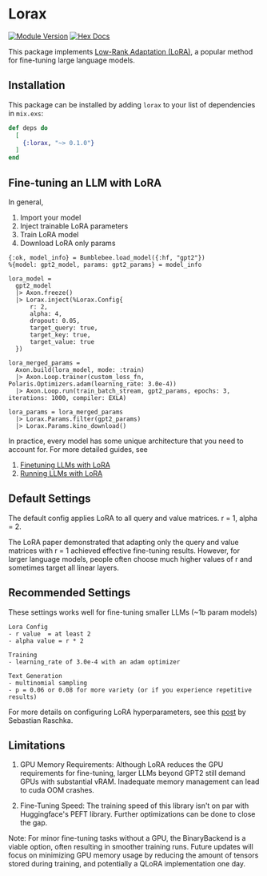 # Lorax

[![Module Version](https://img.shields.io/hexpm/v/lorax.svg)](https://hex.pm/packages/lorax)
[![Hex Docs](https://img.shields.io/badge/hex-docs-lightgreen.svg)](https://hexdocs.pm/lorax/)

This package implements [Low-Rank Adaptation (LoRA)](https://arxiv.org/abs/2106.09685), a popular method for fine-tuning large language models.

## Installation

This package can be installed by adding `lorax` to your list of dependencies in `mix.exs`:

```elixir
def deps do
  [
    {:lorax, "~> 0.1.0"}
  ]
end
```

## Fine-tuning an LLM with LoRA

In general,

1. Import your model
2. Inject trainable LoRA parameters
3. Train LoRA model
4. Download LoRA only params

```
{:ok, model_info} = Bumblebee.load_model({:hf, "gpt2"})
%{model: gpt2_model, params: gpt2_params} = model_info

lora_model =
  gpt2_model
  |> Axon.freeze()
  |> Lorax.inject(%Lorax.Config{
      r: 2,
      alpha: 4,
      dropout: 0.05,
      target_query: true,
      target_key: true,
      target_value: true
  })

lora_merged_params =
  Axon.build(lora_model, mode: :train)
  |> Axon.Loop.trainer(custom_loss_fn, Polaris.Optimizers.adam(learning_rate: 3.0e-4))
  |> Axon.Loop.run(train_batch_stream, gpt2_params, epochs: 3, iterations: 1000, compiler: EXLA)

lora_params = lora_merged_params
  |> Lorax.Params.filter(gpt2_params)
  |> Lorax.Params.kino_download()
```

In practice, every model has some unique architecture that you need to account for.
For more detailed guides, see

1. [Finetuning LLMs with LoRA](finetuning_gpt_with_lora.livemd)
2. [Running LLMs with LoRA](running_gpt_with_lora.livemd)

## Default Settings

The default config applies LoRA to all query and value matrices. r = 1, alpha = 2.

The LoRA paper demonstrated that adapting only the query and value matrices with r = 1 achieved effective fine-tuning results. However, for larger language models, people often choose much higher values of r and sometimes target all linear layers.

## Recommended Settings
These settings works well for fine-tuning smaller LLMs (~1b param models) 

```
Lora Config
- r value  = at least 2
- alpha value = r * 2

Training
- learning_rate of 3.0e-4 with an adam optimizer

Text Generation
- multinomial sampling
- p = 0.06 or 0.08 for more variety (or if you experience repetitive results)
```

For more details on configuring LoRA hyperparameters, see this [post](https://lightning.ai/pages/community/lora-insights/) by Sebastian Raschka.

## Limitations

1. GPU Memory Requirements: Although LoRA reduces the GPU requirements for fine-tuning, larger LLMs beyond GPT2 still demand GPUs with substantial vRAM. Inadequate memory management can lead to cuda OOM crashes.

2. Fine-Tuning Speed: The training speed of this library isn't on par with Huggingface's PEFT library. Further optimizations can be done to close the gap. 

Note: For minor fine-tuning tasks without a GPU, the BinaryBackend is a viable option, often resulting in smoother training runs. Future updates will focus on minimizing GPU memory usage by reducing the amount of tensors stored during training, and potentially a QLoRA implementation one day.

